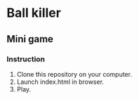 # Ball killer

## Mini game

### Instruction

1. Clone this repository on your computer.
2. Launch index.html in browser.
3. Play.